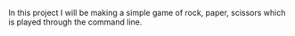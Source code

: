 In this project I will be making a simple game of rock, paper, scissors which is played through the command line.
